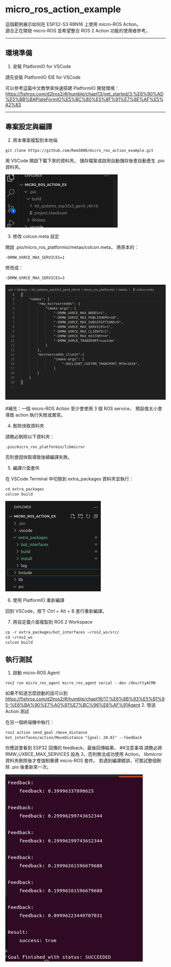 # micro_ros_action_example

這個範例展示如何在 ESP32-S3 R8N16 上使用 micro-ROS Action。  
適合正在開發 micro-ROS 並希望整合 ROS 2 Action 功能的使用者參考。

---

## 環境準備

1. 安裝 PlatformIO for VSCode

請先安裝 PlatformIO IDE for VSCode

可以參考這篇中文教學來快速搭建 PlatformIO 開發環境：  
https://fishros.com/d2lros2/#/humble/chapt13/get_started/3.%E6%90%AD%E5%BB%BAPlateFormIO%E5%BC%80%E5%8F%91%E7%8E%AF%E5%A2%83

---

## 專案設定與編譯

2. 將本專案複製到本地端

```
git clone https://github.com/Rem3000/micro_ros_action_example.git
```
用 VSCode 開啟下載下來的資料夾。
儲存檔案或啟用自動儲存後會自動產生 .pio 資料夾。

![alt text](image.png)

3.	修改 colcon.meta 設定

開啟 .pio/micro_ros_platformio/metas/colcon.meta，
將原本的：
```
-DRMW_UXRCE_MAX_SERVICES=1
```
修改成：
```
-DRMW_UXRCE_MAX_SERVICES=3
```
![alt text](image-1.png)

#補充：一個 micro-ROS Action 至少會使用 3 個 ROS service，
預設值太小會導致 action 執行失敗或異常。

4.	刪除快取資料夾

請務必刪除以下資料夾：
```
.pio/micro_ros_platformio/libmicror
```
否則會因快取導致後續編譯失敗。

5.	編譯介面套件

在 VSCode Terminal 中切換到 extra_packages 資料夾並執行：
```
cd extra_packages
colcon build
```

![alt text](image-2.png)

6.	使用 PlatformIO 重新編譯

回到 VSCode，按下 Ctrl + Alt + B 進行重新編譯。


7.	將自定義介面複製到 ROS 2 Workspace
```
cp -r extra_packages/bot_interfaces ~/ros2_ws/src/
cd ~/ros2_ws
colcon build
```
## 執行測試

1.	啟動 micro-ROS Agent
```
ros2 run micro_ros_agent micro_ros_agent serial --dev /dev/ttyACM0
```
如果不知道怎麼啟動的話可以到
https://fishros.com/d2lros2/#/humble/chapt16/17.%E6%8B%93%E5%B1%95-%E6%BA%90%E7%A0%81%E7%BC%96%E8%AF%91Agent
2.	發送 Action 測試

在另一個終端機中執行：
```
ros2 action send_goal /move_distance bot_interfaces/action/MoveDistance "{goal: 20.0}" --feedback
```
你應該會看到 ESP32 回傳的 feedback，最後回傳結果。
##注意事項
	請務必將 RMW_UXRCE_MAX_SERVICES 設為 3，否則無法成功使用 Action。
	libmicror 資料夾刪除後才會強制重建 micro-ROS 套件。
	若遇到編譯錯誤，可嘗試整個刪除 .pio 後重新來一次。

![alt text](image-4.png)
